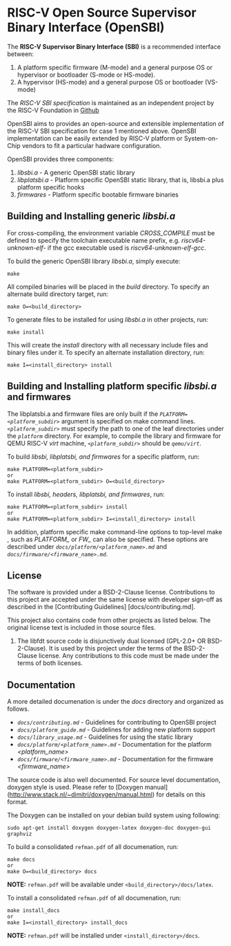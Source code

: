RISC-V Open Source Supervisor Binary Interface (OpenSBI)
========================================================

The **RISC-V Supervisor Binary Interface (SBI)** is a recommended
interface between:

1. A platform specific firmware (M-mode) and a general purpose
   OS or hypervisor or bootloader (S-mode or HS-mode).
2. A hypervisor (HS-mode) and a general purpose OS or bootloader (VS-mode)

The *RISC-V SBI specification* is maintained as an independent project
by the RISC-V Foundation in [Github](https://github.com/riscv/riscv-sbi-doc)

OpenSBI aims to provides an open-source and extensible implementation of
the RISC-V SBI specification for case 1 mentioned above. OpenSBI
implementation can be easily extended by RISC-V platform or System-on-Chip
vendors to fit a particular hadware configuration.

OpenSBI provides three components:

1. *libsbi.a* - A generic OpenSBI static library
2. *libplatsbi.a* - Platform specific OpenSBI static library, that is,
                    libsbi.a plus platform specific hooks
3. *firmwares* - Platform specific bootable firmware binaries

Building and Installing generic *libsbi.a*
------------------------------------------

For cross-compiling, the environment variable *CROSS_COMPILE* must
be defined to specify the toolchain executable name prefix, e.g.
*riscv64-unknown-elf-* if the gcc executable used is
*riscv64-unknown-elf-gcc*.

To build the generic OpenSBI library *libsbi.a*, simply execute:
```
make
```

All compiled binaries will be placed in the *build* directory.
To specify an alternate build directory target, run:
```
make O=<build_directory>
```

To generate files to be installed for using *libsbi.a* in other projects,
run:
```
make install
```
This will create the *install* directory with all necessary include files
and binary files under it. To specify an alternate installation directory,
run:
```
make I=<install_directory> install
```

Building and Installing platform specific *libsbi.a* and firmwares
------------------------------------------------------------------

The libplatsbi.a and firmware files are only built if the
*`PLATFORM=<platform_subdir>`* argument is specified on make command lines.
*`<platform_subdir>`* must specify the path to one of the leaf directories
under the *`platform`* directory. For example, to compile the library and
firmware for QEMU RISC-V *virt* machine, *`<platform_subdir>`*
should be *`qemu/virt`*.

To build *libsbi, libplatsbi, and firmwares* for a specific platform, run:
```
make PLATFORM=<platform_subdir>
or
make PLATFORM=<platform_subdir> O=<build_directory>
```

To install *libsbi, headers, libplatsbi, and firmwares*, run:
```
make PLATFORM=<platform_subdir> install
or
make PLATFORM=<platform_subdir> I=<install_directory> install
```

In addition, platform specific make command-line options to top-level make
, such as *PLATFORM_<xyz>* or *FW_<abc>* can also be specified. These
options are described under *`docs/platform/<platform_name>.md`* and
*`docs/firmware/<firmware_name>.md`*.

License
-------------
The software is provided under a BSD-2-Clause license. Contributions to this
project are accepted under the same license with developer sign-off as
described in the [Contributing Guidelines] [docs/contributing.md].

This project also contains code from other projects as listed below. The original
license text is included in those source files.

1. The libfdt source code is disjunctively dual licensed (GPL-2.0+ OR BSD-2-Clause). It is
   used by this project under the terms of the BSD-2-Clause license. Any contributions to
   this code must be made under the terms of both licenses.

Documentation
-------------

A more detailed documenation is under the *docs* directory and organized
as follows.

* *`docs/contributing.md`* - Guidelines for contributing to OpenSBI project
* *`docs/platform_guide.md`* - Guidelines for adding new platform support
* *`docs/library_usage.md`* - Guidelines for using the static library
* *`docs/platform/<platform_name>.md`* - Documentation for the platform *<platform_name>*
* *`docs/firmware/<firmware_name>.md`* - Documentation for the firmware *<firmware_name>*

The source code is also well documented. For source level documentation,
doxygen style is used. Please refer to [Doxygen manual]
(http://www.stack.nl/~dimitri/doxygen/manual.html) for details on this
format.

The Doxygen can be installed on your debian build system using following:
```
sudo apt-get install doxygen doxygen-latex doxygen-doc doxygen-gui graphviz
```

To build a consolidated `refman.pdf` of all documenation, run:
```
make docs
or
make O=<build_directory> docs
```

**NOTE:** `refman.pdf` will be available under `<build_directory>/docs/latex`.

To install a consolidated `refman.pdf` of all documenation, run:
```
make install_docs
or
make I=<install_directory> install_docs
```

**NOTE:** `refman.pdf` will be installed under `<install_directory>/docs`.
